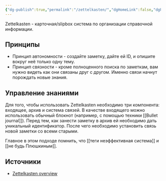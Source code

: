 ```yaml
---
{"dg-publish":true,"permalink":"/zettelkasten/","dgHomeLink":false,"dgPassFrontmatter":true}
---
```



Zettelkasten - карточная/slipbox система по организации справочной информации.

## Принципы

- Принцип автономности - создайте заметку, дайте ей ID, и опишите вокруг неё только одну тему.
- Принцип связности - кроме полноценного поиска по заметкам, вам нужно видеть как они связаны друг с другом. Именно связи начнут порождать новые знания.

## Управление знаниями

Для того, чтобы использовать Zettelkasten необходимо три компонента: входящее, архив и система связей.
В качестве входящего можно использовать обычный блокнот (например, с помощью техники [[Bullet journal]]).
Перед тем, как занести заметку в архив ей необходимо дать уникальный идентификатор.
После чего необходимо установить связь новой заметки со всеми старыми.

Главное в этом подходе помнить, что [[теги неэффективная система]] и [[не будь Плюшкиным]].

## Источники 

- [Zettelkasten overview](https://zettelkasten.de/posts/overview/)
